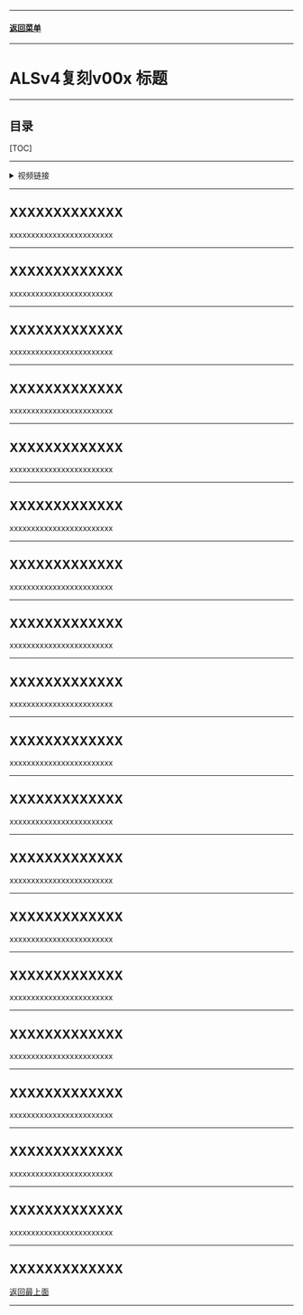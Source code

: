 
------

#### [返回菜单](../ALS_Menu.md)

------

# ALSv4复刻v00x 标题

------

## 目录

[TOC]

------

<details>
<summary>视频链接</summary>

> [高级运动系统解耦和复刻第四期（上半）_哔哩哔哩_bilibili](https://www.bilibili.com/video/BV1ja41197XQ?share_source=copy_web&vd_source=ccfefcf8d65f5d070c57cddf34c94047&spm_id_from=333.788.videopod.episodes&p=5)
>
> [高级运动系统解耦和复刻第四期（下半）_哔哩哔哩_bilibili](https://www.bilibili.com/video/BV1ja41197XQ?share_source=copy_web&vd_source=ccfefcf8d65f5d070c57cddf34c94047&spm_id_from=333.788.videopod.episodes&p=6)

------

</details>

------

## XXXXXXXXXXXXX

xxxxxxxxxxxxxxxxxxxxxxxx

------

## XXXXXXXXXXXXX

xxxxxxxxxxxxxxxxxxxxxxxx

------

## XXXXXXXXXXXXX

xxxxxxxxxxxxxxxxxxxxxxxx

------

## XXXXXXXXXXXXX

xxxxxxxxxxxxxxxxxxxxxxxx

------

## XXXXXXXXXXXXX

xxxxxxxxxxxxxxxxxxxxxxxx

------

## XXXXXXXXXXXXX

xxxxxxxxxxxxxxxxxxxxxxxx

------

## XXXXXXXXXXXXX

xxxxxxxxxxxxxxxxxxxxxxxx

------

## XXXXXXXXXXXXX

xxxxxxxxxxxxxxxxxxxxxxxx

------

## XXXXXXXXXXXXX

xxxxxxxxxxxxxxxxxxxxxxxx

------

## XXXXXXXXXXXXX

xxxxxxxxxxxxxxxxxxxxxxxx

------

## XXXXXXXXXXXXX

xxxxxxxxxxxxxxxxxxxxxxxx

------

## XXXXXXXXXXXXX

xxxxxxxxxxxxxxxxxxxxxxxx

------

## XXXXXXXXXXXXX

xxxxxxxxxxxxxxxxxxxxxxxx

------

## XXXXXXXXXXXXX

xxxxxxxxxxxxxxxxxxxxxxxx

------

## XXXXXXXXXXXXX

xxxxxxxxxxxxxxxxxxxxxxxx

------

## XXXXXXXXXXXXX

xxxxxxxxxxxxxxxxxxxxxxxx

------

## XXXXXXXXXXXXX

xxxxxxxxxxxxxxxxxxxxxxxx

------

## XXXXXXXXXXXXX

xxxxxxxxxxxxxxxxxxxxxxxx

------

XXXXXXXXXXXXX
------

[返回最上面](#返回菜单)

___________________________________________________________________________________________
